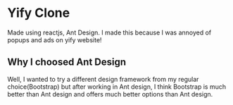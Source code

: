 

# Yify Clone

Made using reactjs, Ant Design.
I made this because I was annoyed of popups and ads on yify website!

## Why I choosed Ant Design

Well, I wanted to try a different design framework from my regular choice(Bootstrap) but after working in Ant design, I think Bootstrap is much better than Ant design and offers much better options than Ant design.

